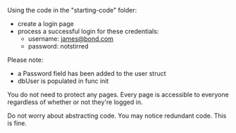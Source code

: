 Using the code in the "starting-code" folder:

- create a login page
- process a successful login for these credentials:
  - username: james@bond.com
  - password: notstirred
  
Please note:
- a Password field has been added to the user struct
- dbUser is populated in func init

You do not need to protect any pages. Every page is accessible to everyone regardless of whether or not they're logged in.

Do not worry about abstracting code. You may notice redundant code. This is fine.